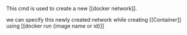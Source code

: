 This cmd is used to create a new [[docker network]].

we can specify this newly created network while creating [[Container]] using  [[docker run {image name or id}]] 